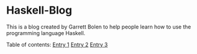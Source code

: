 # Haskell-Blog
This is a blog created by Garrett Bolen to help people learn how to use the programming language Haskell.

Table of contents:
[Entry 1](Haskell-Blog/Entry1.md)
[Entry 2](Haskell-Blog/Entry2.md)
[Entry 3](Haskell-Blog/Entry3.md)
